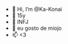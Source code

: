 - 👋 Hi, I’m @Ka-Konai
- 👀 15y
- 🌱 INFJ
- 💞️ eu gosto de miojo
- 📫 <3

<!---
Ka-Konai/Ka-Konai is a ✨ special ✨ repository because its `README.md` (this file) appears on your GitHub profile.
You can click the Preview link to take a look at your changes.
--->
